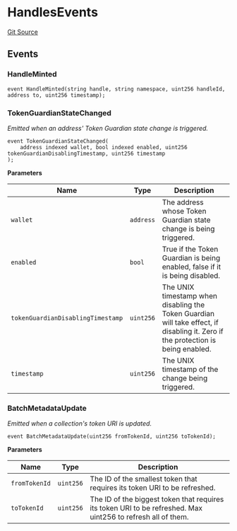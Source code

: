 # HandlesEvents
[Git Source](https://github.com/digiv3rse/core-contracts/blob/5454b58664fab805b6888a68ff40915d251f32f3/contracts/namespaces/constants/Events.sol)


## Events
### HandleMinted

```solidity
event HandleMinted(string handle, string namespace, uint256 handleId, address to, uint256 timestamp);
```

### TokenGuardianStateChanged
*Emitted when an address' Token Guardian state change is triggered.*


```solidity
event TokenGuardianStateChanged(
    address indexed wallet, bool indexed enabled, uint256 tokenGuardianDisablingTimestamp, uint256 timestamp
);
```

**Parameters**

|Name|Type|Description|
|----|----|-----------|
|`wallet`|`address`|The address whose Token Guardian state change is being triggered.|
|`enabled`|`bool`|True if the Token Guardian is being enabled, false if it is being disabled.|
|`tokenGuardianDisablingTimestamp`|`uint256`|The UNIX timestamp when disabling the Token Guardian will take effect, if disabling it. Zero if the protection is being enabled.|
|`timestamp`|`uint256`|The UNIX timestamp of the change being triggered.|

### BatchMetadataUpdate
*Emitted when a collection's token URI is updated.*


```solidity
event BatchMetadataUpdate(uint256 fromTokenId, uint256 toTokenId);
```

**Parameters**

|Name|Type|Description|
|----|----|-----------|
|`fromTokenId`|`uint256`|The ID of the smallest token that requires its token URI to be refreshed.|
|`toTokenId`|`uint256`|The ID of the biggest token that requires its token URI to be refreshed. Max uint256 to refresh all of them.|

